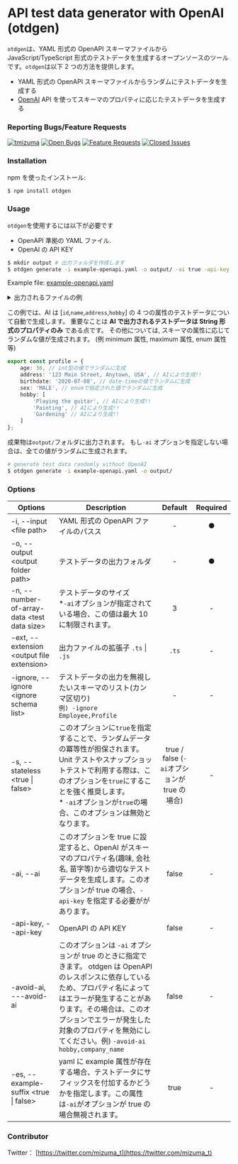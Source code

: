 # API test data generator with OpenAI (otdgen)

`otdgen`は、YAML 形式の OpenAPI スキーマファイルから JavaScript/TypeScript 形式のテストデータを生成するオープンソースのツールです。`otdgen`は以下 2 つの方法を提供します。

- YAML 形式の OpenAPI スキーマファイルからランダムにテストデータを生成する
- [OpenAI](https://openai.com/) API を使ってスキーマのプロパティに応じたテストデータを生成する

### Reporting Bugs/Feature Requests

[![tmizuma](https://circleci.com/gh/tmizuma/openapi-test-data-generator.svg?style=svg)](https://github.com/tmizuma/openapi-test-data-generator) [![Open Bugs](https://img.shields.io/github/issues/tmizuma/openapi-test-data-generator/bug?color=d73a4a&label=bugs)](https://github.com/tmizuma/openapi-test-data-generator/issues?q=is%3Aissue+is%3Aopen+label%3Abug) [![Feature Requests](https://img.shields.io/github/issues/tmizuma/openapi-test-data-generator/feature-request?color=ff9001&label=feature%20requests)](https://github.com/tmizuma/openapi-test-data-generator/issues?q=is%3Aissue+label%3Afeature-request+is%3Aopen) [![Closed Issues](https://img.shields.io/github/issues-closed/tmizuma/openapi-test-data-generator/feature-request?color=%2325CC00&label=issues%20closed)](https://github.com/tmizuma/openapi-test-data-generator/issues?q=is%3Aissue+is%3Aclosed+)

### Installation

npm を使ったインストール:

```bash
$ npm install otdgen
```

### Usage

`otdgen`を使用するには以下が必要です

- OpenAPI 準拠の YAML ファイル.
- OpenAI の API KEY

```bash
$ mkdir output # 出力フォルダを作成します
$ otdgen generate -i example-openapi.yaml -o output/ -ai true -api-key "sk-xxx..."
```

Example file: [example-openapi.yaml](./example-openapi.yaml)

<details><summary>出力されるファイルの例</summary><div>

```ts
//  This file was automatically generated and should not be edited.
export const employee = {
	id: '12345',
	companyId: 282168,
	role: 'MANAGER',
	name: 'John Doe',
	registdate: '2008-12-12 08:46:41',
	profile: {
		age: 24,
		address: '123 Main Street, Anytown, USA',
		birthdate: '2015-02-02',
		sex: 'MALE',
		hobby: ['Playing the guitar', 'Painting', 'Gardening']
	},
	department: {
		id: '12345',
		employee: 'Marketing'
	},
	submemners: [
		{
			id: '12345',
			name: 'John Doe'
		},
		{
			id: '67890',
			name: 'Jane Smith'
		},
		{
			id: 'abcde',
			name: 'Jack Johnson'
		}
	]
};
// employee is the same as employee_0
const employee0 = {
	id: '12345',
	companyId: 282168,
	role: 'MANAGER',
	name: 'John Doe',
	registdate: '2008-12-12 08:46:41',
	profile: {
		age: 24,
		address: '123 Main Street, Anytown, USA',
		birthdate: '2015-02-02',
		sex: 'MALE',
		hobby: ['Playing the guitar', 'Painting', 'Gardening']
	},
	department: {
		id: '12345',
		employee: 'Marketing'
	},
	submemners: [
		{
			id: '12345',
			name: 'John Doe'
		},
		{
			id: '67890',
			name: 'Jane Smith'
		},
		{
			id: 'abcde',
			name: 'Jack Johnson'
		}
	]
};
const employee1 = {
	id: '67890',
	companyId: 318130,
	role: 'ENGINEER',
	name: 'Jane Smith',
	registdate: '2001-03-04 21:03:25',
	profile: {
		age: 33,
		address: '456 Maple Avenue, Anytown, USA',
		birthdate: '2018-03-29',
		sex: 'MALE',
		hobby: ['Playing the guitar', 'Painting', 'Gardening']
	},
	department: {
		id: '67890',
		employee: 'Human Resouce'
	},
	submemners: [
		{
			id: '12345',
			name: 'John Doe'
		},
		{
			id: '67890',
			name: 'Jane Smith'
		},
		{
			id: 'abcde',
			name: 'Jack Johnson'
		}
	]
};
const employee2 = {
	id: 'abcde',
	companyId: 367469,
	role: 'ASSISTANT',
	name: 'Jack Johnson',
	registdate: '2006-07-21 11:16:18',
	profile: {
		age: 28,
		address: '789 Oak Street, Anytown, USA',
		birthdate: '2017-06-13',
		sex: 'MALE',
		hobby: ['Playing the guitar', 'Painting', 'Gardening']
	},
	department: {
		id: 'abcde',
		employee: 'Development'
	},
	submemners: [
		{
			id: '12345',
			name: 'John Doe'
		},
		{
			id: '67890',
			name: 'Jane Smith'
		},
		{
			id: 'abcde',
			name: 'Jack Johnson'
		}
	]
};

export const employeeList = [employee0, employee1, employee2];

// This file was automatically generated and should not be edited.
export const member = {
	id: '12345',
	name: 'John Doe'
};
// member is the same as member_0
const member0 = {
	id: '12345',
	name: 'John Doe'
};
const member1 = {
	id: '67890',
	name: 'Jane Smith'
};
const member2 = {
	id: 'abcde',
	name: 'Jack Johnson'
};

export const memberList = [member0, member1, member2];

// This file was automatically generated and should not be edited.
export const profile = {
	age: 36,
	address: '123 Main Street, Anytown, USA',
	birthdate: '2020-07-08',
	sex: 'MALE',
	hobby: ['Playing the guitar', 'Painting', 'Gardening']
};
// profile is the same as profile_0
const profile0 = {
	age: 36,
	address: '123 Main Street, Anytown, USA',
	birthdate: '2020-07-08',
	sex: 'MALE',
	hobby: ['Playing the guitar', 'Painting', 'Gardening']
};
const profile1 = {
	age: 18,
	address: '456 Maple Avenue, Anytown, USA',
	birthdate: '2012-04-11',
	sex: 'FEMALE',
	hobby: ['Playing the guitar', 'Painting', 'Gardening']
};
const profile2 = {
	age: 38,
	address: '789 Oak Street, Anytown, USA',
	birthdate: '2009-12-03',
	sex: 'ELSE',
	hobby: ['Playing the guitar', 'Painting', 'Gardening']
};

export const profileList = [profile0, profile1, profile2];
```

</div></details>

この例では、AI は [`id`,`name`,`address`,`hobby`] の 4 つの属性のテストデータについて自動で生成します。
重要なことは **AI で出力されるテストデータは String 形式のプロパティのみ** である点です。 その他については, スキーマの属性に応じてランダムな値が生成されます。 (例 minimum 属性, maximum 属性, enum 属性 等)

```ts
export const profile = {
	age: 36, // int型の値でランダムに生成
	address: '123 Main Street, Anytown, USA', // AIにより生成!!
	birthdate: '2020-07-08', // date-timeの値でランダムに生成
	sex: 'MALE', // enumで指定された値でランダムに生成
	hobby: [
		'Playing the guitar', // AIにより生成!!
		'Painting', // AIにより生成!!
		'Gardening' // AIにより生成!!
	]
};
```

成果物は`output/`フォルダに出力されます。
もし`-ai` オプションを指定しない場合は、全ての値がランダムに生成されます。

```bash
# generate test data randomly without OpenAI
$ otdgen generate -i example-openapi.yaml -o output/
```

### Options

| Options                                       | Description                                                                                                                                                                                                                                                                                  |                   Default                    | Required |
| --------------------------------------------- | -------------------------------------------------------------------------------------------------------------------------------------------------------------------------------------------------------------------------------------------------------------------------------------------- | :------------------------------------------: | :------: |
| -i, --input \<file path\>                     | YAML 形式の OpenAPI ファイルのパスス                                                                                                                                                                                                                                                         |                      -                       |    ●     |
| -o, --output \<output folder path\>           | テストデータの出力フォルダ                                                                                                                                                                                                                                                                   |                      -                       |    ●     |
| -n, --number-of-array-data \<test data size\> | テストデータのサイズ <br/>\*`-ai`オプションが指定されている場合、この値は最大 10 に制限されます。                                                                                                                                                                                            |                      3                       |    -     |
| -ext, --extension \<output file extension\>   | 出力ファイルの拡張子 `.ts` \| `.js`                                                                                                                                                                                                                                                          |                    `.ts`                     |    -     |
| -ignore, --ignore \<ignore schema list\>      | テストデータの出力を無視したいスキーマのリスト(カンマ区切り) <br/> `例) -ignore Employee,Profile`                                                                                                                                                                                            |                      -                       |    -     |
| -s, --stateless \<true \| false\>             | このオプションに`true`を指定することで、ランダムデータの冪等性が担保されます。Unit テストやスナップショットテストで利用する際は、このオプションを`true`にすることを強く推奨します。<br/> \* `-ai`オプションが`true`の場合、このオプションは無効となります。                                  | true / false (`-ai`オプションが true の場合) |    -     |
| -ai, --ai                                     | このオプションを true に設定すると、OpenAI がスキーマのプロパティ名(趣味, 会社名, 苗字等)から適切なテストデータを生成します。このオプションが true の場合、`-api-key` を指定する必要ががあります。                                                                                           |                    false                     |    -     |
| -api-key, --api-key                           | OpenAPI の API KEY                                                                                                                                                                                                                                                                           |                    false                     |    -     |
| -avoid-ai, ---avoid-ai                        | このオプションは `-ai` オプションが true のときに指定できます。 otdgen は OpenAPI のレスポンスに依存しているため、プロパティ名によってはエラーが発生することがあります。その場合は、このオプションでエラーが発生した対象のプロパティを無効にしてください。例) `-avoid-ai hobby,company_name` |                    false                     |    -     |
| -es, --example-suffix \<true \| false\>       | yaml に example 属性が存在する場合、テストデータにサフィックスを付加するかどうかを指定します。この属性は`-ai`がオプションが true の場合無視されます。                                                                                                                                        |                     true                     |    -     |

### Contributor

Twitter： [https://twitter.com/mizuma_t](https://twitter.com/mizuma_t)
